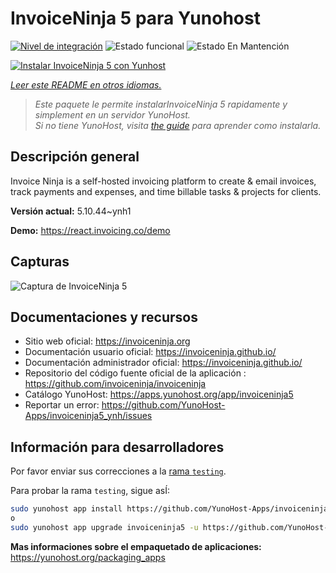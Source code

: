 <!--
Este archivo README esta generado automaticamente<https://github.com/YunoHost/apps/tree/master/tools/readme_generator>
No se debe editar a mano.
-->

# InvoiceNinja 5 para Yunohost

[![Nivel de integración](https://dash.yunohost.org/integration/invoiceninja5.svg)](https://ci-apps.yunohost.org/ci/apps/invoiceninja5/) ![Estado funcional](https://ci-apps.yunohost.org/ci/badges/invoiceninja5.status.svg) ![Estado En Mantención](https://ci-apps.yunohost.org/ci/badges/invoiceninja5.maintain.svg)

[![Instalar InvoiceNinja 5 con Yunhost](https://install-app.yunohost.org/install-with-yunohost.svg)](https://install-app.yunohost.org/?app=invoiceninja5)

*[Leer este README en otros idiomas.](./ALL_README.md)*

> *Este paquete le permite instalarInvoiceNinja 5 rapidamente y simplement en un servidor YunoHost.*  
> *Si no tiene YunoHost, visita [the guide](https://yunohost.org/install) para aprender como instalarla.*

## Descripción general

Invoice Ninja is a self-hosted invoicing platform to create & email invoices, track payments and expenses, and time billable tasks & projects for clients.


**Versión actual:** 5.10.44~ynh1

**Demo:** <https://react.invoicing.co/demo>

## Capturas

![Captura de InvoiceNinja 5](./doc/screenshots/Create-Invoices-in-Seconds.png)

## Documentaciones y recursos

- Sitio web oficial: <https://invoiceninja.org>
- Documentación usuario oficial: <https://invoiceninja.github.io/>
- Documentación administrador oficial: <https://invoiceninja.github.io/>
- Repositorio del código fuente oficial de la aplicación : <https://github.com/invoiceninja/invoiceninja>
- Catálogo YunoHost: <https://apps.yunohost.org/app/invoiceninja5>
- Reportar un error: <https://github.com/YunoHost-Apps/invoiceninja5_ynh/issues>

## Información para desarrolladores

Por favor enviar sus correcciones a la [rama `testing`](https://github.com/YunoHost-Apps/invoiceninja5_ynh/tree/testing).

Para probar la rama `testing`, sigue asÍ:

```bash
sudo yunohost app install https://github.com/YunoHost-Apps/invoiceninja5_ynh/tree/testing --debug
o
sudo yunohost app upgrade invoiceninja5 -u https://github.com/YunoHost-Apps/invoiceninja5_ynh/tree/testing --debug
```

**Mas informaciones sobre el empaquetado de aplicaciones:** <https://yunohost.org/packaging_apps>
